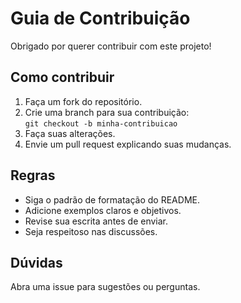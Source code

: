 # Guia de Contribuição

Obrigado por querer contribuir com este projeto!

## Como contribuir

1. Faça um fork do repositório.
2. Crie uma branch para sua contribuição:  
   `git checkout -b minha-contribuicao`
3. Faça suas alterações.
4. Envie um pull request explicando suas mudanças.

## Regras

- Siga o padrão de formatação do README.
- Adicione exemplos claros e objetivos.
- Revise sua escrita antes de enviar.
- Seja respeitoso nas discussões.

## Dúvidas
Abra uma issue para sugestões ou perguntas.